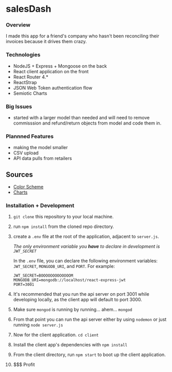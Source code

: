 # salesDash

### Overview

I made this app for a friend's company who hasn't been reconciling their invoices because it drives them crazy.  

### Technologies

- NodeJS + Express + Mongoose on the back
- React client application on the front
- React Router 4.*
- ReactStrap
- JSON Web Token authentication flow
- Semiotic Charts 

### Big Issues 
- started with a larger model than needed and will need to remove commisssion and refund/return objects from model and code them in. 

### Plannned Features 
- making the model smaller 
- CSV upload
- API data pulls from retailers 

## Sources 
- [Color Scheme](https://color.adobe.com/inspiration-color-theme-10666763/edit/?copy=true&base=2&rule=Custom&selected=1&name=Copy%20of%20inspiration&mode=rgb&rgbvalues=0.0392156862745098,0.10980392156862745,0.1568627450980392,0.2549019607843137,0.5176470588235295,0.5607843137254902,0.4470588235294118,0.6549019607843137,0.6392156862745098,0.592156862745098,0.7529411764705882,0.7176470588235294,0.9333333333333333,0.9137254901960784,0.8196078431372549&swatchOrder=0,1,2,3,4)
- [Charts](https://emeeks.github.io/semiotic/#/semiotic/creatingbarchart)

### Installation + Development

1. `git clone` this repository to your local machine.

2. run `npm install` from the cloned repo directory.

3. create a `.env` file at the root of the application, adjacent to `server.js`.

   *The only environment variable you **have** to declare in development is `JWT_SECRET`*

   In the `.env` file, you can declare the following environment variables: `JWT_SECRET`, `MONGODB_URI`, and `PORT`. For example:

   ```
   JWT_SECRET=BOOOOOOOOOOOOOM
   MONGODB_URI=mongodb://localhost/react-express-jwt
   PORT=3001
   ```

4. It's recommended that you run the api server on port 3001 while developing locally, as the client app will default to port 3000.
5. Make sure `mongod` is running by running… ahem… `mongod`
6. From that point you can run the api server either by using `nodemon` or just running `node server.js`
7. Now for the client application. `cd client`
8. Install the client app's dependencies with `npm install`
9. From the client directory, run `npm start` to boot up the client application.
10. $$$ Profit